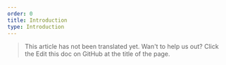 ```yaml
---
order: 0
title: Introduction
type: Introduction
---
```


> This article has not been translated yet. Wan't to help us out? Click the Edit this doc on GitHub at the title of the page.
